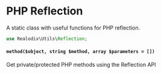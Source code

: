 PHP Reflection
===

A static class with useful functions for PHP reflection.

```php
use Realodix\Utils\Reflection;
```

#### `method($object, string $method, array $parameters = [])`

Get private/protected PHP methods using the Reflection API
